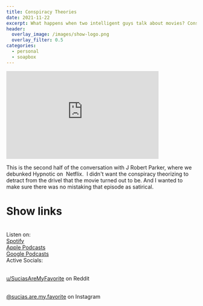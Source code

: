 ```yaml
---
title: Conspiracy Theories
date: 2021-11-22
excerpt: What happens when two intelligent guys talk about movies? Conspiracy Theories abound
header:
  overlay_image: /images/show-logo.png
  overlay_filter: 0.5
categories: 
  - personal
  - soapbox
---
```

<iframe src='https://open.spotify.com/embed/episode/0dZUTsiuLOSrl63LDmeMRE' width='80%' height='232' frameborder='0' allowtransparency='true' allow='encrypted-media'></iframe>

This is the second half of the conversation with J Robert Parker, where we debunked Hypnotic on  Netflix.  I didn't want the conspiracy theorizing to detract from the drivel that the movie turned out to be. And I wanted to make sure there was no mistaking that episode as satirical.

# Show links

<br> Listen on:
<br> [Spotify](https://open.spotify.com/show/3XjoipCU3QzeIaQAAQpBdW)  <a href='https://open.spotify.com/show/3XjoipCU3QzeIaQAAQpBdW'><i class='fab fa-spotify'></i></a>
<br> [Apple Podcasts](https://podcasts.apple.com/us/podcast/sucias-are-my-favorite/id1548173787) <a href='https://podcasts.apple.com/us/podcast/sucias-are-my-favorite/id1548173787'> <i class='fas fa-podcast'></i></a>
<br> [Google Podcasts](https://podcasts.google.com/feed/aHR0cHM6Ly9hbmNob3IuZm0vcy80MjI0YzYzYy9wb2RjYXN0L3Jzcw)  <a href='https://podcasts.google.com/feed/aHR0cHM6Ly9hbmNob3IuZm0vcy80MjI0YzYzYy9wb2RjYXN0L3Jzcw'><i class='fab fa-google-play'></i></a>
<br> Active Socials:

<br> [u/SuciasAreMyFavorite](https://reddit.com/u/suciasaremyfavorite/submitted) on Reddit <a href='https://reddit.com/u/suciasaremyfavorite/submitted'><i class='fab fa-reddit'></i></a>

<br> [@sucias.are.my.favorite](https://instagram.com/sucias.are.my.favorite) on Instagram  <a href='https://www.instagram.com/sucias.are.my.favorite'><i class='fab fa-instagram'></i></a>
